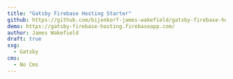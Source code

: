 ```yaml
---
title: "Gatsby Firebase Hosting Starter"
github: https://github.com/bijenkorf-james-wakefield/gatsby-firebase-hosting-starter
demo: https://gatsby-firebase-hosting.firebaseapp.com/
author: James Wakefield
draft: true
ssg:
  - Gatsby
cms:
  - No Cms
---
```

